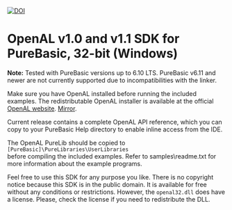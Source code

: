 [![DOI](https://zenodo.org/badge/DOI/10.5281/zenodo.14248943.svg)](https://doi.org/10.5281/zenodo.14248943)

# OpenAL v1.0 and v1.1 SDK for PureBasic, 32-bit (Windows)

**Note:** Tested with PureBasic versions up to 6.10 LTS. PureBasic v6.11
and newer are not currently supported due to incompatibilities  with
the linker.  

Make sure you have OpenAL installed before running the included
examples. The redistributable OpenAL installer is available at the
official [OpenAL website](https://www.openal.org/downloads/).
[Mirror](http://web.archive.org/web/20080523200706/developer.creative.com/landing.asp?cat=1&sbcat=31&top=38).  

Current release contains a complete  OpenAL API reference, which you
can copy to your PureBasic Help directory to enable inline access
from the IDE.  

The OpenAL PureLib should be copied to  
```[PureBasic]\PureLibraries\UserLibraries```  
before compiling the included examples. Refer to samples\readme.txt
for more information about the example programs.  

Feel free to use this SDK for any purpose you like. There is no
copyright notice because this SDK is in the public domain. It is
available for free without any conditions or restrictions. However,
the ```openal32.dll``` does have a license. Please, check the license if
you need to redistribute the DLL.

